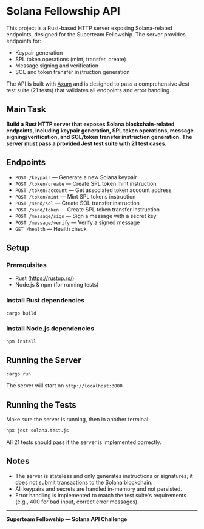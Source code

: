 # Solana Fellowship API

This project is a Rust-based HTTP server exposing Solana-related endpoints, designed for the Superteam Fellowship. The server provides endpoints for:

- Keypair generation
- SPL token operations (mint, transfer, create)
- Message signing and verification
- SOL and token transfer instruction generation

The API is built with [Axum](https://github.com/tokio-rs/axum) and is designed to pass a comprehensive Jest test suite (21 tests) that validates all endpoints and error handling.

## Main Task

**Build a Rust HTTP server that exposes Solana blockchain-related endpoints, including keypair generation, SPL token operations, message signing/verification, and SOL/token transfer instruction generation. The server must pass a provided Jest test suite with 21 test cases.**

## Endpoints

- `POST /keypair` — Generate a new Solana keypair
- `POST /token/create` — Create SPL token mint instruction
- `POST /token/account` — Get associated token account address
- `POST /token/mint` — Mint SPL tokens instruction
- `POST /send/sol` — Create SOL transfer instruction
- `POST /send/token` — Create SPL token transfer instruction
- `POST /message/sign` — Sign a message with a secret key
- `POST /message/verify` — Verify a signed message
- `GET /health` — Health check

## Setup

### Prerequisites
- Rust (https://rustup.rs/)
- Node.js & npm (for running tests)

### Install Rust dependencies
```sh
cargo build
```

### Install Node.js dependencies
```sh
npm install
```

## Running the Server
```sh
cargo run
```
The server will start on `http://localhost:3000`.

## Running the Tests
Make sure the server is running, then in another terminal:
```sh
npx jest solana.test.js
```
All 21 tests should pass if the server is implemented correctly.

## Notes
- The server is stateless and only generates instructions or signatures; it does not submit transactions to the Solana blockchain.
- All keypairs and secrets are handled in-memory and not persisted.
- Error handling is implemented to match the test suite's requirements (e.g., 400 for bad input, correct error messages).

---

**Superteam Fellowship — Solana API Challenge** 